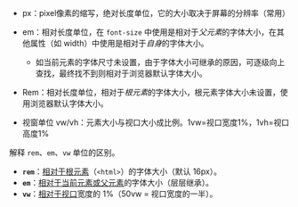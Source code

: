 - px：pixel像素的缩写，绝对长度单位，它的大小取决于屏幕的分辨率（常用）

- em：相对长度单位，在 `font-size` 中使用是相对于*父元素*的字体大小，在其他属性（如 width）中使用是相对于*自身*的字体大小。
	- 如当前元素的字体尺寸未设置，由于字体大小可继承的原因，可逐级向上查找，最终找不到则相对于浏览器默认字体大小。

- Rem：相对长度单位，相对于*根元素*的字体大小，根元素字体大小未设置，使用浏览器默认字体大小。

- 视窗单位 vw/vh：元素大小与视口大小成比例。1vw=视口宽度1%，1vh=视口高度1%

解释 `rem`、`em`、`vw` 单位的区别。
- **`rem`**：<u>相对于根元素</u>（`<html>`）的字体大小（默认 16px）。
- **`em`**：<u>相对于当前元素或父元素</u>的字体大小（层层继承）。
- **`vw`**：<u>相对于视口</u>宽度的 1%（50vw = 视口宽度的一半）。

